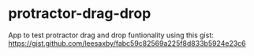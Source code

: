 # protractor-drag-drop

App to test protractor drag and drop funtionality using this gist:
https://gist.github.com/leesaxby/fabc59c82569a225f8d833b5924e23c6
